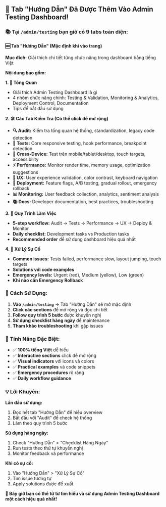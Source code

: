 ## 🎉 **Tab "Hướng Dẫn" Đã Được Thêm Vào Admin Testing Dashboard!**

### 📚 **Tại `/admin/testing` bạn giờ có 9 tabs toàn diện:**

#### **🆕 Tab "Hướng Dẫn" (Mặc định khi vào trang)**
**Mục đích:** Giải thích chi tiết từng chức năng trong dashboard bằng tiếng Việt

**Nội dung bao gồm:**

**1. 📖 Tổng Quan**
- Giải thích Admin Testing Dashboard là gì
- 4 nhóm chức năng chính: Testing & Validation, Monitoring & Analytics, Deployment Control, Documentation
- Tips để bắt đầu sử dụng

**2. 🛠️ Các Tab Kiểm Tra (Có thể click để mở rộng)**
- **🔍 Audit:** Kiểm tra tổng quan hệ thống, standardization, legacy code detection
- **🧪 Tests:** Core responsive testing, hook performance, breakpoint detection
- **📱 Cross-Device:** Test trên mobile/tablet/desktop, touch targets, accessibility
- **⚡ Performance:** Monitor render time, memory usage, optimization suggestions
- **👥 UX:** User experience validation, color contrast, keyboard navigation
- **🚀 Deployment:** Feature flags, A/B testing, gradual rollout, emergency rollback
- **📊 Monitoring:** User feedback collection, analytics, sentiment analysis
- **📚 Docs:** Developer documentation, best practices, troubleshooting

**3. 🔄 Quy Trình Làm Việc**
- **5-step workflow:** Audit → Tests → Performance → UX → Deploy & Monitor
- **Daily checklist:** Development tasks vs Production tasks
- **Recommended order** để sử dụng dashboard hiệu quả nhất

**4. 🔧 Xử Lý Sự Cố**
- **Common issues:** Tests failed, performance slow, layout jumping, touch targets
- **Solutions với code examples**
- **Emergency levels:** Urgent (red), Medium (yellow), Low (green)
- **Khi nào cần Emergency Rollback**

### 🎯 **Cách Sử Dụng:**

1. **Vào `/admin/testing`** → Tab "Hướng Dẫn" sẽ mở mặc định
2. **Click các sections** để mở rộng và đọc chi tiết
3. **Follow quy trình 5 bước** được khuyến nghị
4. **Sử dụng checklist hàng ngày** để maintenance
5. **Tham khảo troubleshooting** khi gặp issues

### 🌟 **Tính Năng Đặc Biệt:**

- ✅ **100% tiếng Việt** dễ hiểu
- ✅ **Interactive sections** click để mở rộng
- ✅ **Visual indicators** với icons và colors
- ✅ **Practical examples** và code snippets
- ✅ **Emergency procedures** rõ ràng
- ✅ **Daily workflow guidance**

### 💡 **Lời Khuyên:**

**Lần đầu sử dụng:**
1. Đọc hết tab "Hướng Dẫn" để hiểu overview
2. Bắt đầu với "Audit" để check hệ thống
3. Làm theo quy trình 5 bước

**Sử dụng hàng ngày:**
1. Check "Hướng Dẫn" > "Checklist Hàng Ngày"
2. Run tests theo thứ tự khuyến nghị
3. Monitor feedback và performance

**Khi có sự cố:**
1. Vào "Hướng Dẫn" > "Xử Lý Sự Cố"
2. Tìm issue tương tự
3. Apply solutions được đề xuất

**🎊 Bây giờ bạn có thể từ từ tìm hiểu và sử dụng Admin Testing Dashboard một cách hiệu quả nhất!**